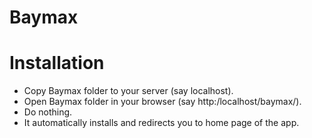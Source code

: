 # Baymax
# Installation

* Copy Baymax folder to your server (say localhost).
* Open Baymax folder in your browser (say http:/localhost/baymax/).
* Do nothing.
* It automatically installs and redirects you to home page of the app.
